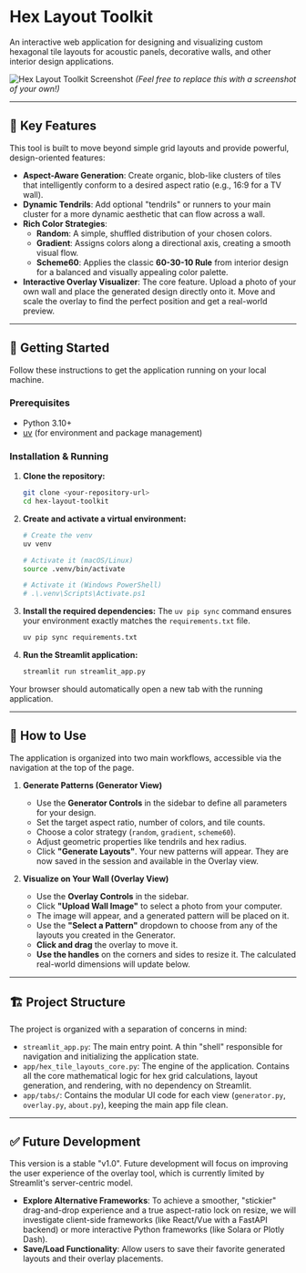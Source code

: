 # Hex Layout Toolkit

An interactive web application for designing and visualizing custom hexagonal tile layouts for acoustic panels, decorative walls, and other interior design applications.

![Hex Layout Toolkit Screenshot](https://i.imgur.com/gK9u3O6.png)
*(Feel free to replace this with a screenshot of your own!)*

---

## 🎯 Key Features

This tool is built to move beyond simple grid layouts and provide powerful, design-oriented features:

-   **Aspect-Aware Generation**: Create organic, blob-like clusters of tiles that intelligently conform to a desired aspect ratio (e.g., 16:9 for a TV wall).
-   **Dynamic Tendrils**: Add optional "tendrils" or runners to your main cluster for a more dynamic aesthetic that can flow across a wall.
-   **Rich Color Strategies**:
    -   **Random**: A simple, shuffled distribution of your chosen colors.
    -   **Gradient**: Assigns colors along a directional axis, creating a smooth visual flow.
    -   **Scheme60**: Applies the classic **60-30-10 Rule** from interior design for a balanced and visually appealing color palette.
-   **Interactive Overlay Visualizer**: The core feature. Upload a photo of your own wall and place the generated design directly onto it. Move and scale the overlay to find the perfect position and get a real-world preview.

---

## 🚀 Getting Started

Follow these instructions to get the application running on your local machine.

### Prerequisites

-   Python 3.10+
-   [uv](https://github.com/astral-sh/uv) (for environment and package management)

### Installation & Running

1.  **Clone the repository:**
    ```bash
    git clone <your-repository-url>
    cd hex-layout-toolkit
    ```

2.  **Create and activate a virtual environment:**
    ```bash
    # Create the venv
    uv venv

    # Activate it (macOS/Linux)
    source .venv/bin/activate

    # Activate it (Windows PowerShell)
    # .\.venv\Scripts\Activate.ps1
    ```

3.  **Install the required dependencies:**
    The `uv pip sync` command ensures your environment exactly matches the `requirements.txt` file.
    ```bash
    uv pip sync requirements.txt
    ```

4.  **Run the Streamlit application:**
    ```bash
    streamlit run streamlit_app.py
    ```

Your browser should automatically open a new tab with the running application.

---

## 📖 How to Use

The application is organized into two main workflows, accessible via the navigation at the top of the page.

1.  **Generate Patterns (Generator View)**
    -   Use the **Generator Controls** in the sidebar to define all parameters for your design.
    -   Set the target aspect ratio, number of colors, and tile counts.
    -   Choose a color strategy (`random`, `gradient`, `scheme60`).
    -   Adjust geometric properties like tendrils and hex radius.
    -   Click **"Generate Layouts"**. Your new patterns will appear. They are now saved in the session and available in the Overlay view.

2.  **Visualize on Your Wall (Overlay View)**
    -   Use the **Overlay Controls** in the sidebar.
    -   Click **"Upload Wall Image"** to select a photo from your computer.
    -   The image will appear, and a generated pattern will be placed on it.
    -   Use the **"Select a Pattern"** dropdown to choose from any of the layouts you created in the Generator.
    -   **Click and drag** the overlay to move it.
    -   **Use the handles** on the corners and sides to resize it. The calculated real-world dimensions will update below.

---

## 🏗️ Project Structure

The project is organized with a separation of concerns in mind:

-   `streamlit_app.py`: The main entry point. A thin "shell" responsible for navigation and initializing the application state.
-   `app/hex_tile_layouts_core.py`: The engine of the application. Contains all the core mathematical logic for hex grid calculations, layout generation, and rendering, with no dependency on Streamlit.
-   `app/tabs/`: Contains the modular UI code for each view (`generator.py`, `overlay.py`, `about.py`), keeping the main app file clean.

---

## ✅ Future Development

This version is a stable "v1.0". Future development will focus on improving the user experience of the overlay tool, which is currently limited by Streamlit's server-centric model.

-   **Explore Alternative Frameworks**: To achieve a smoother, "stickier" drag-and-drop experience and a true aspect-ratio lock on resize, we will investigate client-side frameworks (like React/Vue with a FastAPI backend) or more interactive Python frameworks (like Solara or Plotly Dash).
-   **Save/Load Functionality**: Allow users to save their favorite generated layouts and their overlay placements.